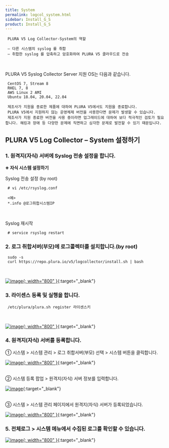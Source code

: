 ```yaml
---
title: System
permalink: logcol_system.html
sidebar: Install_G_S
product: Install_G_S
---
```



     PLURA V5 Log Collector-System의 역할

     – 다른 시스템의 syslog 를 취합
     – 취합한 syslog 를 압축하고 암호화하여 PLURA V5 클라우드로 전송

<br />

PLURA V5 Syslog Collector Server 지원 OS는 다음과 같습니다.

     CentOS 7, Stream 8
     RHEL 7, 8
     AWS Linux 2 AMI
     Ubuntu 18.04, 20.04, 22.04

     제조사가 지원을 종료한 제품에 대하여 PLURA V5에서도 지원을 종료합니다.
     PLURA V5에서 지원하지 않는 운영체제 버전을 사용한다면 문제가 발생할 수 있습니다.
     제조사가 지원 종료한 버전을 사용 중이라면 업그레이드에 대하여 보다 적극적인 검토가 필요합니다. 해킹과 장애 등 다양한 문제에 직면하고 심각한 문제로 발전할 수 있기 때문입니다.

## PLURA V5 Log Collector – System 설정하기

### 1. 원격지(자식) 서버에 Syslog 전송 설정을 합니다.

__※ 자식 시스템 설정하기__

Syslog 전송 설정 (by root)

     # vi /etc/rsyslog.conf

     <예>
     *.info @로그취합시스템IP

<br />

Syslog 재시작

     # service rsyslog restart

 

### 2. 로그 취합서버(부모)에 로그콜렉터를 설치합니다.(by root)

     sudo -s
     curl https://repo.plura.io/v5/logcollector/install.sh | bash

<br />

[![image](/docs/images/Ins_G/logCol_system/sys_1.png){: width="800" }](/docs/images/Ins_G/logCol_system/sys_1.png){:target="_blank"}


### 3. 라이센스 등록 및 실행을 합니다.

     /etc/plura/plura.sh register 라이센스키

<br />

[![image](/docs/images/Ins_G/logCol_system/sys_2.png){: width="800" }](/docs/images/Ins_G/logCol_system/sys_2.png){:target="_blank"}


### 4. 원격지(자식) 서버를 등록합니다.

  ① 시스템  > 시스템 관리 > 로그 취합서버(부모) 선택 > 시스템 버튼을 클릭합니다.

[![image](/docs/images/Ins_G/logCol_system/sys_3.png){: width="800" }](/docs/images/Ins_G/logCol_system/sys_3.png){:target="_blank"}

<br />
  ② 시스템 등록 팝업 > 원격지(자식) 서버 정보를 입력합니다.

[![image](/docs/images/Ins_G/logCol_system/sys_4.png)](/docs/images/Ins_G/logCol_system/sys_4.png){:target="_blank"}

<br />
  ③ 시스템 > 시스템 관리 페이지에서 원격지(자식) 서버가 등록되었습니다. 

[![image](/docs/images/Ins_G/logCol_system/sys_5.png){: width="800" }](/docs/images/Ins_G/logCol_system/sys_5.png){:target="_blank"}

### 5. 전체로그 > 시스템 메뉴에서 수집된 로그를 확인할 수 있습니다.

[![image](/docs/images/Ins_G/logCol_system/sys_6.png){: width="800" }](/docs/images/Ins_G/logCol_system/sys_6.png){:target="_blank"}